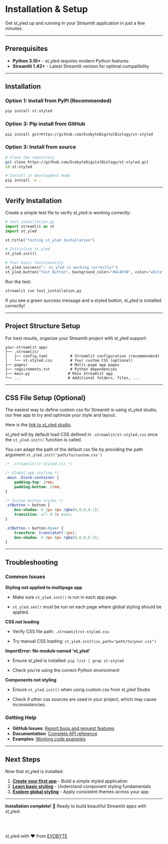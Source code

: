 # Installation & Setup

Get st_yled up and running in your Streamlit application in just a few minutes.

---

## Prerequisites

- **Python 3.10+** - st_yled requires modern Python features
- **Streamlit 1.42+** - Latest Streamlit version for optimal compatibility
---

## Installation



### Option 1: Install from PyPI (Recommended)

```bash
pip install st-styled
```

### Option 3: Pip install from GitHub

```bash
pip install git+https://github.com/EvobyteDigitalBiology/st-styled
```

### Option 3: Install from source

```bash
# Clone the repository
git clone https://github.com/EvobyteDigitalBiology/st-styled.git
cd st-styled

# Install in development mode
pip install -e .
```

---

## Verify Installation

Create a simple test file to verify st_yled is working correctly:

```python
# test_installation.py
import streamlit as st
import st_yled

st.title("Testing st_yled Installation")

# Initialize st_yled
st_yled.init()

# Test basic functionality
st_yled.success("✅ st_yled is working correctly!")
st_yled.button("Test Button", background_color="#4CAF50", color="white")
```

Run the test:

```bash
streamlit run test_installation.py
```

If you see a green success message and a styled button, st_yled is installed correctly!

---

## Project Structure Setup

For best results, organize your Streamlit project with st_yled support:

```
your-streamlit-app/
├── .streamlit/
│   ├── config.toml          # Streamlit configuration (recommendend)
│   └── st-styled.css        # Your custom CSS (optional)
├── pages/                   # Multi-page app pages
├── requirements.txt         # Python dependencies
├── main.py                 # Main Streamlit app
└── ...                     # Additional folders, files, ...
```

---

## CSS File Setup (Optional)

The easiest way to define custom css for Streamlit is using st_yled studio, our free app to try and optimize your style and layout.

Here is the [link to st_yled studio](https://styled-studio.streamlit.app/).

st_yled will by default load CSS defined in `.streamlit/st-styled.css` once the `st_yled.init()` function is called.

You can adapt the path of the default css file by providing the path argument `st_yled.init('path/to/custom.css')`

```css
/* .streamlit/st-styled.css */

/* Global app styling */
.main .block-container {
    padding-top: 2rem;
    padding-bottom: 2rem;
}

/* Custom button styles */
.stButton > button {
    box-shadow: 0 2px 4px rgba(0,0,0,0.1);
    transition: all 0.3s ease;
}

.stButton > button:hover {
    transform: translateY(-2px);
    box-shadow: 0 4px 8px rgba(0,0,0,0.2);
}
```

---

## Troubleshooting

### Common Issues

**Styling not applied to multipage app**

- Make sure `st_yled.init()` is run in each app page.

- `st_yled.set()` must be run on each page where global styling should be applied.

**CSS not loading**

- Verify CSS file path: `.streamlit/st-styled.css`

- Try manual CSS loading: `st_yled.init(css_path="path/to/your.css")`

**ImportError: No module named 'st_yled'**

- Ensure st_yled is installed: `pip list | grep st-styled`

- Check you're using the correct Python environment

**Components not styling**

- Ensure `st_yled.init()` when using custom css from st_yled Studio

- Check if other css sources are used in your project, which may cause inconsistencies.

### Getting Help

- **GitHub Issues**: [Report bugs and request features](https://github.com/EvobyteDigitalBiology/st-styled/issues)
- **Documentation**: [Complete API reference](../api/index.md)
- **Examples**: [Working code examples](../examples/index.md)

---

## Next Steps

Now that st_yled is installed:

1. **[Create your first app](first-app.md)** - Build a simple styled application
2. **[Learn basic styling](basic-styling.md)** - Understand component styling fundamentals
3. **[Explore global styling](global-styling.md)** - Apply consistent themes across your app

---

**Installation complete!** 🎉 Ready to build beautiful Streamlit apps with st_yled.

<br>
<br>

st_yled with ❤️ from [EVOBYTE](https://www.evo-byte.com)
